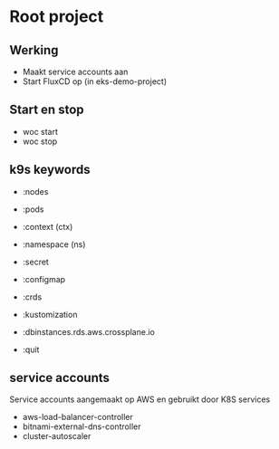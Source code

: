 # Root project 

## Werking

- Maakt service accounts aan
- Start FluxCD op (in eks-demo-project)

## Start en stop

- woc start
- woc stop

## k9s keywords

- :nodes
- :pods
- :context (ctx)
- :namespace (ns)
- :secret
- :configmap
- :crds

- :kustomization
- :dbinstances.rds.aws.crossplane.io
- :quit

## service accounts

Service accounts aangemaakt op AWS en gebruikt door K8S services

- aws-load-balancer-controller
- bitnami-external-dns-controller
- cluster-autoscaler
